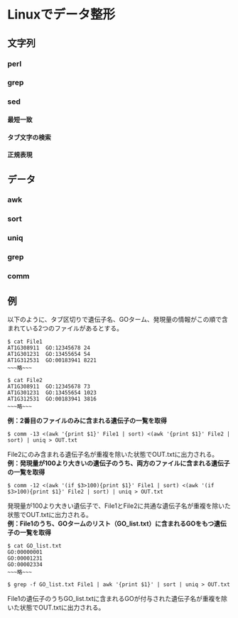 # Linuxでデータ整形
## 文字列
### perl
### grep
### sed
#### 最短一致
#### タブ文字の検索
#### 正規表現
## データ
### awk
### sort
### uniq
### grep
### comm

## 例
以下のように、タブ区切りで遺伝子名、GOターム、発現量の情報がこの順で含まれている2つのファイルがあるとする。
```
$ cat File1
AT1G308911  GO:12345678 24
AT1G301231  GO:13455654 54
AT1G312531  GO:00183941 8221
~~~略~~~

$ cat File2
AT1G308911  GO:12345678 73
AT1G301231  GO:13455654 1023
AT1G312531  GO:00183941 3816
~~~略~~~

```
**例：2番目のファイルのみに含まれる遺伝子の一覧を取得**
```
$ comm -13 <(awk '{print $1}' File1 | sort) <(awk '{print $1}' File2 | sort) | uniq > OUT.txt
```
File2にのみ含まれる遺伝子名が重複を除いた状態でOUT.txtに出力される。<br>
**例：発現量が100より大きいの遺伝子のうち、両方のファイルに含まれる遺伝子の一覧を取得**
```
$ comm -12 <(awk '(if $3>100){print $1}' File1 | sort) <(awk '(if $3>100){print $1}' File2 | sort) | uniq > OUT.txt
```
発現量が100より大きい遺伝子で、File1とFile2に共通な遺伝子名が重複を除いた状態でOUT.txtに出力される。<br>
**例：File1のうち、GOタームのリスト（GO_list.txt）に含まれるGOをもつ遺伝子の一覧を取得**
```
$ cat GO_list.txt
GO:00000001
GO:00001231
GO:00002334
~~~略~~~

$ grep -f GO_list.txt File1 | awk '{print $1}' | sort | uniq > OUT.txt
```
File1の遺伝子のうちGO_list.txtに含まれるGOが付与された遺伝子名が重複を除いた状態でOUT.txtに出力される。<br>
